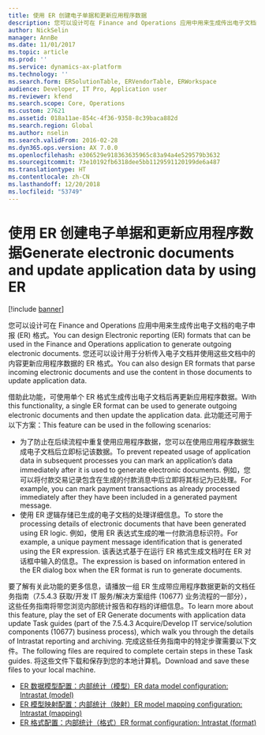 ```yaml
---
title: 使用 ER 创建电子单据和更新应用程序数据
description: 您可以设计可在 Finance and Operations 应用中用来生成传出电子文档的电子申报 (ER) 格式。 您还可以设计用于分析传入电子文档并使用这些文档中的内容更新应用程序数据的 ER 格式。
author: NickSelin
manager: AnnBe
ms.date: 11/01/2017
ms.topic: article
ms.prod: ''
ms.service: dynamics-ax-platform
ms.technology: ''
ms.search.form: ERSolutionTable, ERVendorTable, ERWorkspace
audience: Developer, IT Pro, Application user
ms.reviewer: kfend
ms.search.scope: Core, Operations
ms.custom: 27621
ms.assetid: 018a11ae-854c-4f36-9358-8c39baca882d
ms.search.region: Global
ms.author: nselin
ms.search.validFrom: 2016-02-28
ms.dyn365.ops.version: AX 7.0.0
ms.openlocfilehash: e306529e918363635965c83a94a4e529579b3632
ms.sourcegitcommit: 73e10192fb6318dee5bb1129591120199de6a487
ms.translationtype: HT
ms.contentlocale: zh-CN
ms.lasthandoff: 12/20/2018
ms.locfileid: "53749"
---
```

# <a name="generate-electronic-documents-and-update-application-data-by-using-er"></a><span data-ttu-id="f8684-104">使用 ER 创建电子单据和更新应用程序数据</span><span class="sxs-lookup"><span data-stu-id="f8684-104">Generate electronic documents and update application data by using ER</span></span>

[!include [banner](../includes/banner.md)]

<span data-ttu-id="f8684-105">您可以设计可在 Finance and Operations 应用中用来生成传出电子文档的电子申报 (ER) 格式。</span><span class="sxs-lookup"><span data-stu-id="f8684-105">You can design Electronic reporting (ER) formats that can be used in the Finance and Operations application to generate outgoing electronic documents.</span></span> <span data-ttu-id="f8684-106">您还可以设计用于分析传入电子文档并使用这些文档中的内容更新应用程序数据的 ER 格式。</span><span class="sxs-lookup"><span data-stu-id="f8684-106">You can also design ER formats that parse incoming electronic documents and use the content in those documents to update application data.</span></span>

<span data-ttu-id="f8684-107">借助此功能，可使用单个 ER 格式生成传出电子文档后再更新应用程序数据。</span><span class="sxs-lookup"><span data-stu-id="f8684-107">With this functionality, a single ER format can be used to generate outgoing electronic documents and then update the application data.</span></span> <span data-ttu-id="f8684-108">此功能还可用于以下方案：</span><span class="sxs-lookup"><span data-stu-id="f8684-108">This feature can be used in the following scenarios:</span></span>

- <span data-ttu-id="f8684-109">为了防止在后续流程中重复使用应用程序数据，您可以在使用应用程序数据生成电子文档后立即标记该数据。</span><span class="sxs-lookup"><span data-stu-id="f8684-109">To prevent repeated usage of application data in subsequent processes you can mark an application’s data immediately after it is used to generate electronic documents.</span></span> <span data-ttu-id="f8684-110">例如，您可以将付款交易记录包含在生成的付款消息中后立即将其标记为已处理。</span><span class="sxs-lookup"><span data-stu-id="f8684-110">For example, you can mark payment transactions as already processed immediately after they have been included in a generated payment message.</span></span>
- <span data-ttu-id="f8684-111">使用 ER 逻辑存储已生成的电子文档的处理详细信息。</span><span class="sxs-lookup"><span data-stu-id="f8684-111">To store the processing details of electronic documents that have been generated using ER logic.</span></span> <span data-ttu-id="f8684-112">例如，使用 ER 表达式生成的唯一付款消息标识符。</span><span class="sxs-lookup"><span data-stu-id="f8684-112">For example, a unique payment message identification that is generated using the ER expression.</span></span> <span data-ttu-id="f8684-113">该表达式基于在运行 ER 格式生成文档时在 ER 对话框中输入的信息。</span><span class="sxs-lookup"><span data-stu-id="f8684-113">The expression is based on information entered in the ER dialog box when the ER format is run to generate documents.</span></span>

<span data-ttu-id="f8684-114">要了解有关此功能的更多信息，请播放一组 ER 生成带应用程序数据更新的文档任务指南（7.5.4.3 获取/开发 IT 服务/解决方案组件 (10677) 业务流程的一部分），这些任务指南将带您浏览内部统计报告和存档的详细信息。</span><span class="sxs-lookup"><span data-stu-id="f8684-114">To learn more about this feature, play the set of ER Generate documents with application data update Task guides (part of the 7.5.4.3 Acquire/Develop IT service/solution components (10677) business process), which walk you through the details of Intrastat reporting and archiving.</span></span> <span data-ttu-id="f8684-115">完成这些任务指南中的特定步骤需要以下文件。</span><span class="sxs-lookup"><span data-stu-id="f8684-115">The following files are required to complete certain steps in these Task guides.</span></span> <span data-ttu-id="f8684-116">将这些文件下载和保存到您的本地计算机。</span><span class="sxs-lookup"><span data-stu-id="f8684-116">Download and save these files to your local machine.</span></span>

- [<span data-ttu-id="f8684-117">ER 数据模型配置：内部统计（模型）</span><span class="sxs-lookup"><span data-stu-id="f8684-117">ER data model configuration: Intrastat (model)</span></span>](https://go.microsoft.com/fwlink/?linkid=849038)
- [<span data-ttu-id="f8684-118">ER 模型映射配置：内部统计（映射）</span><span class="sxs-lookup"><span data-stu-id="f8684-118">ER model mapping configuration: Intrastat (mapping)</span></span>](https://go.microsoft.com/fwlink/?linkid=849038)
- [<span data-ttu-id="f8684-119">ER 格式配置：内部统计（格式）</span><span class="sxs-lookup"><span data-stu-id="f8684-119">ER format configuration: Intrastat (format)</span></span>](https://go.microsoft.com/fwlink/?linkid=849038)
